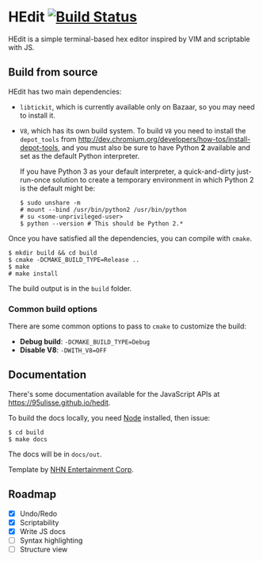 # HEdit [![Build Status](https://travis-ci.org/95ulisse/hedit.svg?branch=master)](https://travis-ci.org/95ulisse/hedit)

HEdit is a simple terminal-based hex editor inspired by VIM and scriptable with JS.

## Build from source

HEdit has two main dependencies:

-  `libtickit`, which is currently available only on Bazaar, so you may need to install it.

- `V8`, which has its own build system. To build `V8` you need to install the `depot_tools`
  from http://dev.chromium.org/developers/how-tos/install-depot-tools, and you must also be sure
  to have Python **2** available and set as the default Python interpreter.

  If you have Python 3 as your default interpreter, a quick-and-dirty just-run-once solution
  to create a temporary environment in which Python 2 is the default might be:
  ```
  $ sudo unshare -m
  # mount --bind /usr/bin/python2 /usr/bin/python
  # su <some-unprivileged-user>
  $ python --version # This should be Python 2.*
  ```

Once you have satisfied all the dependencies, you can compile with `cmake`.

```
$ mkdir build && cd build
$ cmake -DCMAKE_BUILD_TYPE=Release ..
$ make
# make install
```

The build output is in the `build` folder.

### Common build options

There are some common options to pass to `cmake` to customize the build:

- **Debug build**: `-DCMAKE_BUILD_TYPE=Debug`
- **Disable V8**: `-DWITH_V8=OFF`

## Documentation

There's some documentation available for the JavaScript APIs at https://95ulisse.github.io/hedit.

To build the docs locally, you need [Node](https://nodejs.org) installed, then issue:

```
$ cd build
$ make docs
```

The docs will be in `docs/out`.

Template by [NHN Entertainment Corp](https://github.com/nhnent/tui.jsdoc-template).

## Roadmap

- [x] Undo/Redo
- [x] Scriptability
- [X] Write JS docs
- [ ] Syntax highlighting
- [ ] Structure view